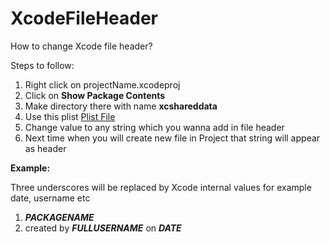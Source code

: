 # XcodeFileHeader
How to change Xcode file header?

Steps to follow:
1. Right click on projectName.xcodeproj
2. Click on **Show Package Contents**
3. Make directory there with name **xcshareddata**
4. Use this plist [Plist File](https://github.com/umerdeveloper/XcodeFileHeader/blob/main/IDETemplateMacros.plist)
5. Change value to any string which you wanna add in file header
6. Next time when you will create new file in Project that string will appear as header

**Example:**

Three underscores will be replaced by Xcode internal values for example date, username etc

1. ___PACKAGENAME___
2. created by ___FULLUSERNAME___ on ___DATE___
